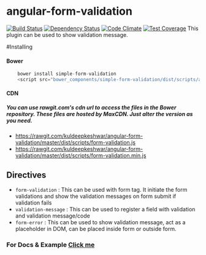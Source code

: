 # angular-form-validation
[![Build Status](https://travis-ci.org/kuldeepkeshwar/angular-form-validation.svg)](https://travis-ci.org/kuldeepkeshwar/angular-form-validation)
[![Dependency Status](https://gemnasium.com/kuldeepkeshwar/angular-form-validation.svg)](https://gemnasium.com/kuldeepkeshwar/angular-form-validation)
[![Code Climate](https://codeclimate.com/github/kuldeepkeshwar/angular-form-validation/badges/gpa.svg)](https://codeclimate.com/github/kuldeepkeshwar/angular-form-validation)
[![Test Coverage](https://codeclimate.com/github/kuldeepkeshwar/angular-form-validation/badges/coverage.svg)](https://codeclimate.com/github/kuldeepkeshwar/angular-form-validation/coverage)
This plugin can be used to show validation message.


#Installing
#### Bower
```javascript
    bower install simple-form-validation
    <script src="bower_components/simple-form-validation/dist/scripts/angular-form-validation.js"></script>
```
#### CDN

##### You can use rawgit.com's cdn url to access the files in the Bower repository. These files are hosted by MaxCDN. Just alter the version as you need.

* https://rawgit.com/kuldeepkeshwar/angular-form-validation/master/dist/scripts/form-validation.js
* https://rawgit.com/kuldeepkeshwar/angular-form-validation/master/dist/scripts/form-validation.min.js

## Directives
* `form-validation` : This can be used with form tag. It initiate the form validations and show the validation messages on form submit if validation fails
* `validation-message` : This can be used to register a field with validation and validation message/code
* `form-error` : This can be used to show validation message, act as a placeholder in DOM, can be placed inside form or outside form.

### For Docs & Example [Click me](http://kuldeepkeshwar.github.io/angular-form-validation)
